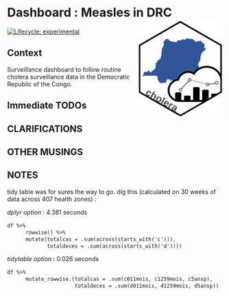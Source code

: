 Dashboard : Measles in DRC <img src='www/logo.svg' align='right' alt='' width='200' />
====================================================================================================

<!-- badges: start -->
[![Lifecycle:
experimental](https://img.shields.io/badge/lifecycle-experimental-orange.svg)](https://www.tidyverse.org/lifecycle/#experimental)
 <!--badges: end -->



Context
----------------------------------------------------------------------------------------------------
Surveillance dashboard to follow routine cholera surveillance data in the Democratic Republic of the Congo.


Immediate TODOs
----------------------------------------------------------------------------------------------------


CLARIFICATIONS
----------------------------------------------------------------------------------------------------

OTHER MUSINGS
----------------------------------------------------------------------------------------------------

NOTES
----------------------------------------------------------------------------------------------------
tidy table was for sures the way to go. dig this (calculated on 30 weeks of data across 407 health zones) :

*dplyr option* : 4.381 seconds
```
df %>%
      rowwise() %>%
      mutate(totalcas = .sum(across(starts_with('c'))),
             totaldeces = .sum(across(starts_with('d')))) 
```

*tidytable option* : 0.026 seconds
```
df %>%
      mutate_rowwise.(totalcas = .sum(c011mois, c1259mois, c5ansp),
                      totaldeces = .sum(d011mois, d1259mois, d5ansp)) 
```
